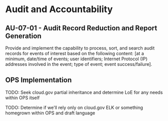 # Audit and Accountability
## AU-07-01 - Audit Record Reduction and Report Generation

Provide and implement the capability to process, sort, and search audit records for events of interest based on the following content: [at a minimum, date/time of events; user identifiers; Internet Protocol (IP) addresses involved in the event; type of event; event success/failure].

## OPS Implementation

TODO: Seek cloud.gov partial inheritance and determine LoE for any needs within OPS itself

TODO: Determine if we'll rely only on cloud.gov ELK or something homegrown within OPS and draft language

